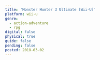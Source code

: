 ```yaml
---
title: 'Monster Hunter 3 Ultimate [Wii-U]'
platform: wii-u
genre:
  - action-adventure
  - rpg
digital: false
physical: true
guide: false
pending: false
posted: 2018-03-02
---
```


